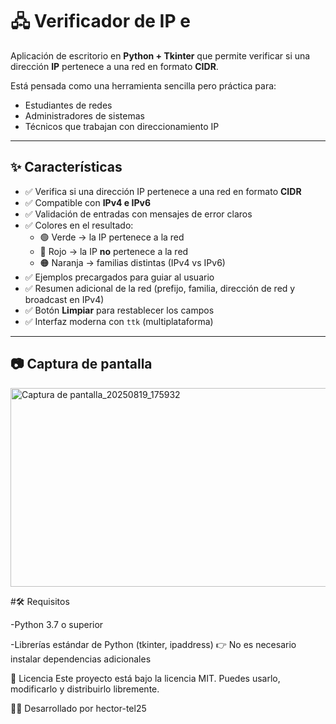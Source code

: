 # 🖧 Verificador de IP e

Aplicación de escritorio en **Python + Tkinter** que permite verificar si una dirección **IP** pertenece a una red en formato **CIDR**.  

Está pensada como una herramienta sencilla pero práctica para:  
- Estudiantes de redes  
- Administradores de sistemas  
- Técnicos que trabajan con direccionamiento IP  

---

## ✨ Características  

- ✅ Verifica si una dirección IP pertenece a una red en formato **CIDR**  
- ✅ Compatible con **IPv4 e IPv6**  
- ✅ Validación de entradas con mensajes de error claros  
- ✅ Colores en el resultado:  
  - 🟢 Verde → la IP pertenece a la red  
  - 🔴 Rojo → la IP **no** pertenece a la red  
  - 🟠 Naranja → familias distintas (IPv4 vs IPv6)  
- ✅ Ejemplos precargados para guiar al usuario  
- ✅ Resumen adicional de la red (prefijo, familia, dirección de red y broadcast en IPv4)  
- ✅ Botón **Limpiar** para restablecer los campos  
- ✅ Interfaz moderna con `ttk` (multiplataforma)  

---

## 📷 Captura de pantalla  

<img width="530" height="318" alt="Captura de pantalla_20250819_175932" src="https://github.com/user-attachments/assets/159c563e-7f73-482f-8def-e074d4ec797c" />

#🛠️ Requisitos

-Python 3.7 o superior

-Librerías estándar de Python (tkinter, ipaddress)
👉 No es necesario instalar dependencias adicionales

📄 Licencia
Este proyecto está bajo la licencia MIT.
Puedes usarlo, modificarlo y distribuirlo libremente.

👨‍💻 Desarrollado por hector-tel25
